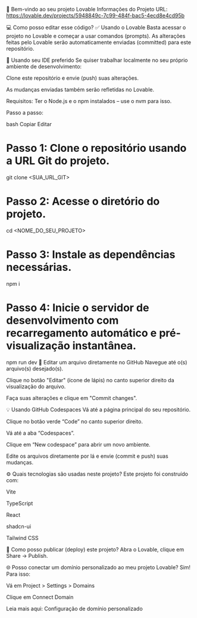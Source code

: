 👋 Bem-vindo ao seu projeto Lovable
Informações do Projeto
URL: https://lovable.dev/projects/5948849c-7c99-484f-bac5-4ecd8e4cd95b

💻 Como posso editar esse código?
✅ Usando o Lovable
Basta acessar o projeto no Lovable e começar a usar comandos (prompts).
As alterações feitas pelo Lovable serão automaticamente enviadas (committed) para este repositório.

🧠 Usando seu IDE preferido
Se quiser trabalhar localmente no seu próprio ambiente de desenvolvimento:

Clone este repositório e envie (push) suas alterações.

As mudanças enviadas também serão refletidas no Lovable.

Requisitos: Ter o Node.js e o npm instalados – use o nvm para isso.

Passo a passo:

bash
Copiar
Editar
# Passo 1: Clone o repositório usando a URL Git do projeto.
git clone <SUA_URL_GIT>

# Passo 2: Acesse o diretório do projeto.
cd <NOME_DO_SEU_PROJETO>

# Passo 3: Instale as dependências necessárias.
npm i

# Passo 4: Inicie o servidor de desenvolvimento com recarregamento automático e pré-visualização instantânea.
npm run dev
📝 Editar um arquivo diretamente no GitHub
Navegue até o(s) arquivo(s) desejado(s).

Clique no botão "Editar" (ícone de lápis) no canto superior direito da visualização do arquivo.

Faça suas alterações e clique em "Commit changes".

💡 Usando GitHub Codespaces
Vá até a página principal do seu repositório.

Clique no botão verde “Code” no canto superior direito.

Vá até a aba “Codespaces”.

Clique em “New codespace” para abrir um novo ambiente.

Edite os arquivos diretamente por lá e envie (commit e push) suas mudanças.

⚙️ Quais tecnologias são usadas neste projeto?
Este projeto foi construído com:

Vite

TypeScript

React

shadcn-ui

Tailwind CSS

🚀 Como posso publicar (deploy) este projeto?
Abra o Lovable, clique em Share -> Publish.

🌐 Posso conectar um domínio personalizado ao meu projeto Lovable?
Sim!
Para isso:

Vá em Project > Settings > Domains

Clique em Connect Domain

Leia mais aqui: Configuração de domínio personalizado
